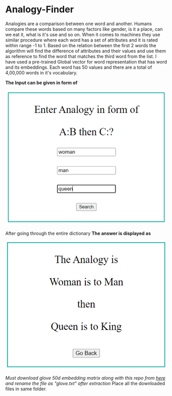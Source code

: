 # Analogy-Finder
Analogies are a comparison between one word and another. Humans compare these words based on many factors like gender, is it a place, can we eat it, what is it's use and so on.
When it comes to machines they use similar procedure where each word has a set of attributes and it is rated within range -1 to 1.
Based on the relation between the first 2 words the algorithm will find the difference of attributes and their values and use them as reference to find the word that matches the third word from the list.
I have used a pre-trained Global vector for word representation that has word and its embeddings. Each word has 50 values and there are a total of 4,00,000 words in it's vocabulary.

**The Input can be given in form of**

![image of input](/Images/Ques.png)

After going through the entire dictionary 
**The answer is displayed as**

![image of output](/Images/Ans.png)


*Must download glove 50d embedding matrix along with this repo from [here](https://www.kaggle.com/watts2/glove6b50dtxt) and rename the file as "glove.txt" after extraction*
Place all the downloaded files in same folder.
